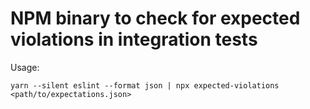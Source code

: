 # NPM binary to check for expected violations in integration tests

Usage:

```
yarn --silent eslint --format json | npx expected-violations  <path/to/expectations.json>
```
